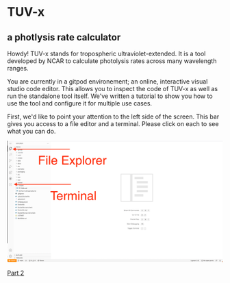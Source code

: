 # TUV-x
## a photlysis rate calculator

Howdy! TUV-x stands for tropospheric ultraviolet-extended. It is a tool developed
by NCAR to calculate photolysis rates across many wavelength ranges.

You are currently in a gitpod environement; an online, interactive visual studio
code editor. This allows you to inspect the code of TUV-x as well as run the standalone
tool itself. We've written a tutorial to show you how to use the tool and configure it
for multiple use cases.

First, we'd like to point your attention to the left side of the screen. This
bar gives you access to a file editor and a terminal. Please click on each to
see what you can do.

![alt text](images/menubar.png "Title")

[Part 2](02-Run-Full-Example.md)